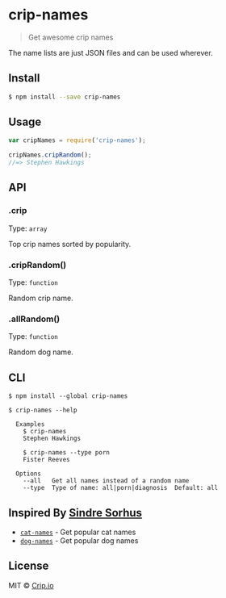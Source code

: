 # crip-names

> Get awesome crip names

The name lists are just JSON files and can be used wherever.

## Install

```sh
$ npm install --save crip-names
```

## Usage

```javascript
var cripNames = require('crip-names');

cripNames.cripRandom();
//=> Stephen Hawkings
```

## API

### .crip

Type: `array`

Top crip names sorted by popularity.

### .cripRandom()

Type: `function`

Random crip name.

### .allRandom()

Type: `function`

Random dog name.


## CLI

```
$ npm install --global crip-names
```

```
$ crip-names --help

  Examples
    $ crip-names
    Stephen Hawkings

    $ crip-names --type porn
    Fister Reeves

  Options
    --all   Get all names instead of a random name
    --type  Type of name: all|porn|diagnosis  Default: all
```

## Inspired By [Sindre Sorhus](http://sindresorhus.com)

- [`cat-names`](https://github.com/sindresorhus/cat-names) - Get popular cat names
- [`dog-names`](https://github.com/sindresorhus/dog-names) - Get popular dog names

## License

MIT © [Crip.io](http://crip.io/)
